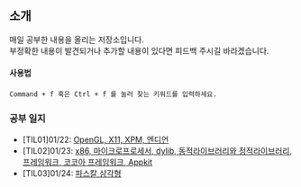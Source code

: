 ## 소개
매일 공부한 내용을 올리는 저장소입니다.  
부정확한 내용이 발견되거나 추가할 내용이 있다면 피드백 주시길 바라겠습니다.  

#### 사용법
    Command + f 혹은 Ctrl + f 를 눌러 찾는 키워드를 입력하세요.

### 공부 일지

- [TIL01]01/22: [OpenGL, X11, XPM, 엔디언](https://github.com/jeonjeunghoon/TIL/blob/master/21-01-22.md)
- [TIL02]01/23: [x86, 마이크로프로세서, dylib, 동적라이브러리와 정적라이브러리, 프레임워크, 코코아 프레임워크, Appkit](https://github.com/jeonjeunghoon/TIL/blob/master/21-01-23.md)
- [TIL03]01/24: [파스칼 삼각형](https://github.com/jeonjeunghoon/TIL/blob/master/21-01-24.md)
